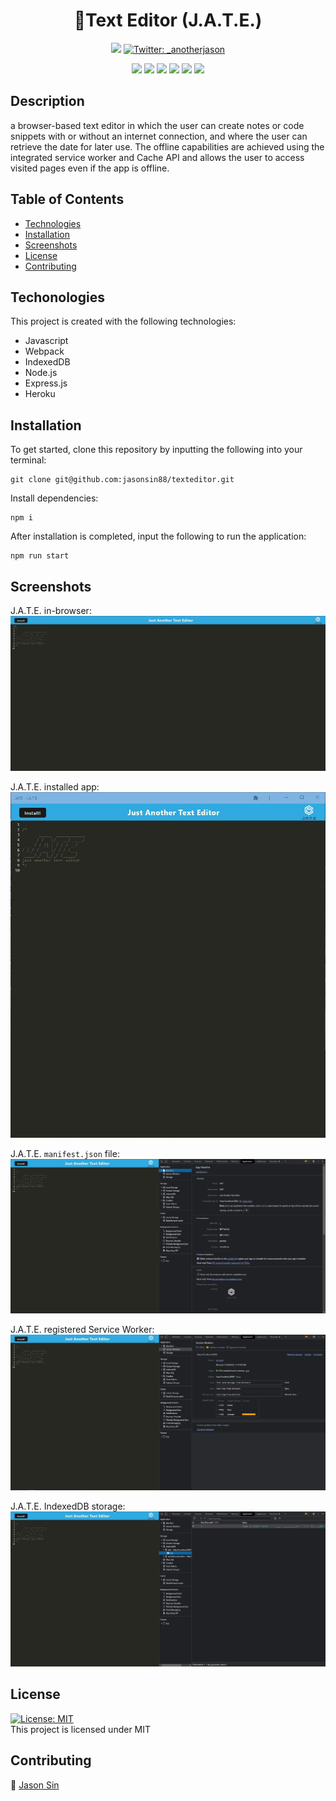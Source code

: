 <h1 align="center">📝Text Editor (J.A.T.E.)</h1>

<p align="center">
    <a href="https://github.com/jasonsin88"><img src="https://img.shields.io/github/followers/jasonsin88?style=social" target="_blank" /></a>
    <a href="https://twitter.com/_anotherjason">
        <img alt="Twitter: _anotherjason" src="https://img.shields.io/twitter/follow/_anotherjason?style=social" target="_blank" />
    </a>
</p>

<p align="center">
    <img src="https://img.shields.io/badge/Javascript-red" />
    <img src="https://img.shields.io/badge/Webpack-orange" />
    <img src="https://img.shields.io/badge/IndexedDB-yellow" />
    <img src="https://img.shields.io/badge/Node.js-green"  />
    <img src="https://img.shields.io/badge/Express.js-deepskyblue"  />
    <img src="https://img.shields.io/badge/Heroku-violet"  />
</p>

## Description

a browser-based text editor in which the user can create notes or code snippets with or without an internet connection, and where the user can retrieve the date for later use. The offline capabilities are achieved using the integrated service worker and Cache API and allows the user to access visited pages even if the app is offline.

## Table of Contents
- [Technologies](#technologies)
- [Installation](#installation)
- [Screenshots](#screenshots)
- [License](#license)
- [Contributing](#contributing)

## Techonologies

This project is created with the following technologies:
- Javascript
- Webpack
- IndexedDB
- Node.js
- Express.js
- Heroku

## Installation
To get started, clone this repository by inputting the following into your terminal:
<br>
```
git clone git@github.com:jasonsin88/texteditor.git
```

Install dependencies:
```
npm i
```

After installation is completed, input the following to run the application:
```
npm run start
```

## Screenshots
J.A.T.E. in-browser:
![JATE](/Assets/images/JATE.JPG)

J.A.T.E. installed app: <br/>
![JATE-installed](/Assets/images/JATE%20installed.JPG)

J.A.T.E. `manifest.json` file:
![JATE-manifest](/Assets/images/JATE%20manifest.JPG)

J.A.T.E. registered Service Worker:
![JATE-ServiceWorker](/Assets/images/JATE%20service%20worker.JPG)

J.A.T.E. IndexedDB storage:
![JATE-IndexedDB](/Assets/images/JATE%20indexedDB.JPG)

## License
[![License: MIT](https://img.shields.io/badge/License-MIT-yellow.svg)](https://opensource.org/licenses/MIT) <br/>
This project is licensed under MIT

## Contributing
:ghost: [Jason Sin](https://github.com/jasonsin88)